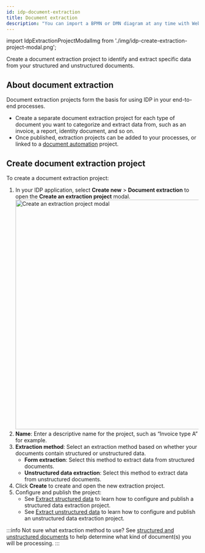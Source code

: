 ```yaml
---
id: idp-document-extraction
title: Document extraction
description: "You can import a BPMN or DMN diagram at any time with Web Modeler."
---
```


import IdpExtractionProjectModalImg from './img/idp-create-extraction-project-modal.png';

Create a document extraction project to identify and extract specific data from your structured and unstructured documents.

## About document extraction

Document extraction projects form the basis for using IDP in your end-to-end processes.

- Create a separate document extraction project for each type of document you want to categorize and extract data from, such as an invoice, a report, identity document, and so on.
- Once published, extraction projects can be added to your processes, or linked to a [document automation](idp-document-automation.md) project.

## Create document extraction project

To create a document extraction project:

1. In your IDP application, select **Create new** > **Document extraction** to open the **Create an extraction project** modal.
   <img src={IdpExtractionProjectModalImg} alt="Create an extraction project modal" width="600px"/>
1. **Name**: Enter a descriptive name for the project, such as “Invoice type A” for example.
1. **Extraction method**: Select an extraction method based on whether your documents contain structured or unstructured data.
   - **Form extraction**: Select this method to extract data from structured documents.
   - **Unstructured data extraction**: Select this method to extract data from unstructured documents.
1. Click **Create** to create and open the new extraction project.
1. Configure and publish the project:
   - See [Extract structured data](idp-structured-extraction.md) to learn how to configure and publish a structured data extraction project.
   - See [Extract unstructured data](idp-unstructured-extraction.md) to learn how to configure and publish an unstructured data extraction project.

:::info
Not sure what extraction method to use? See [structured and unstructured documents](idp-key-concepts.md) to help determine what kind of document(s) you will be processing.
:::
